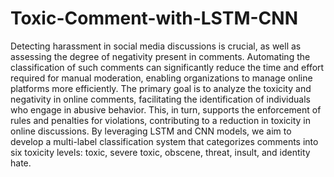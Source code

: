 # Toxic-Comment-with-LSTM-CNN

Detecting harassment in social media discussions is crucial, as well as assessing the degree of negativity present in comments. Automating the classification of such comments can significantly reduce the time and effort required for manual moderation, enabling organizations to manage online platforms more efficiently. The primary goal is to analyze the toxicity and negativity in online comments, facilitating the identification of individuals who engage in abusive behavior. This, in turn, supports the enforcement of rules and penalties for violations, contributing to a reduction in toxicity in online discussions. By leveraging LSTM and CNN models, we aim to develop a multi-label classification system that categorizes comments into six toxicity levels: toxic, severe toxic, obscene, threat, insult, and identity hate.
